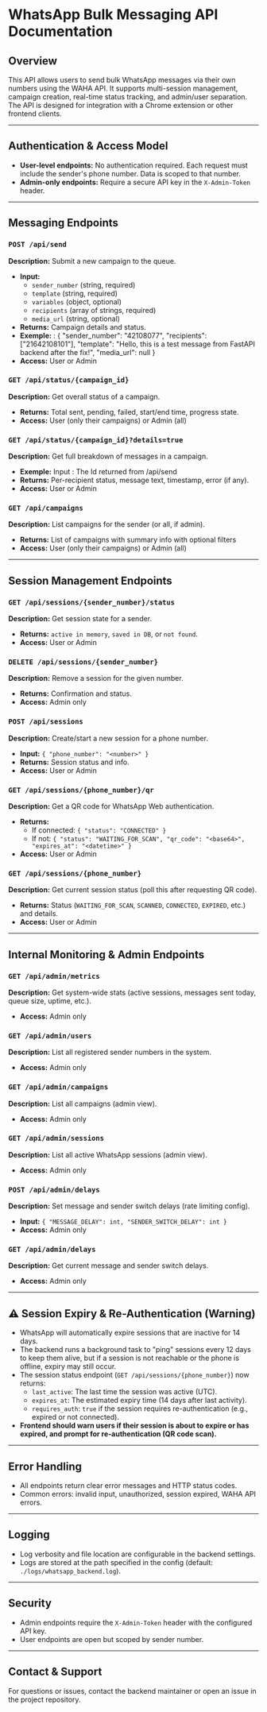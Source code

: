 # WhatsApp Bulk Messaging API Documentation

## Overview
This API allows users to send bulk WhatsApp messages via their own numbers using the WAHA API. It supports multi-session management, campaign creation, real-time status tracking, and admin/user separation. The API is designed for integration with a Chrome extension or other frontend clients.

---

## Authentication & Access Model
- **User-level endpoints:** No authentication required. Each request must include the sender's phone number. Data is scoped to that number.
- **Admin-only endpoints:** Require a secure API key in the `X-Admin-Token` header.

---

## Messaging Endpoints

### `POST /api/send`
**Description:** Submit a new campaign to the queue.
- **Input:**
  - `sender_number` (string, required)
  - `template` (string, required)
  - `variables` (object, optional)
  - `recipients` (array of strings, required)
  - `media_url` (string, optional)
- **Returns:** Campaign details and status.
- **Exemple:** : 
{
    "sender_number": "42108077",
    "recipients": ["21642108101"],
    "template": "Hello, this is a test message from FastAPI backend after the fix!",
    "media_url": null
}
- **Access:** User or Admin

### `GET /api/status/{campaign_id}`
**Description:** Get overall status of a campaign.
- **Returns:** Total sent, pending, failed, start/end time, progress state.
- **Access:** User (only their campaigns) or Admin (all)

### `GET /api/status/{campaign_id}?details=true`
**Description:** Get full breakdown of messages in a campaign.
- **Exemple:** Input : The Id returned from /api/send
- **Returns:** Per-recipient status, message text, timestamp, error (if any).
- **Access:** User or Admin

### `GET /api/campaigns`
**Description:** List campaigns for the sender (or all, if admin).
- **Returns:** List of campaigns with summary info with optional filters
- **Access:** User (only their campaigns) or Admin (all)

---

## Session Management Endpoints

### `GET /api/sessions/{sender_number}/status`
**Description:** Get session state for a sender.
- **Returns:** `active in memory`, `saved in DB`, or `not found`.
- **Access:** User or Admin

### `DELETE /api/sessions/{sender_number}`
**Description:** Remove a session for the given number.
- **Returns:** Confirmation and status.
- **Access:** Admin only

### `POST /api/sessions`
**Description:** Create/start a new session for a phone number.
- **Input:** `{ "phone_number": "<number>" }`
- **Returns:** Session status and info.
- **Access:** User or Admin

### `GET /api/sessions/{phone_number}/qr`
**Description:** Get a QR code for WhatsApp Web authentication.
- **Returns:**
  - If connected: `{ "status": "CONNECTED" }`
  - If not: `{ "status": "WAITING_FOR_SCAN", "qr_code": "<base64>", "expires_at": "<datetime>" }`
- **Access:** User or Admin

### `GET /api/sessions/{phone_number}`
**Description:** Get current session status (poll this after requesting QR code).
- **Returns:** Status (`WAITING_FOR_SCAN`, `SCANNED`, `CONNECTED`, `EXPIRED`, etc.) and details.
- **Access:** User or Admin

---

## Internal Monitoring & Admin Endpoints

### `GET /api/admin/metrics`
**Description:** Get system-wide stats (active sessions, messages sent today, queue size, uptime, etc.).
- **Access:** Admin only

### `GET /api/admin/users`
**Description:** List all registered sender numbers in the system.
- **Access:** Admin only

### `GET /api/admin/campaigns`
**Description:** List all campaigns (admin view).
- **Access:** Admin only

### `GET /api/admin/sessions`
**Description:** List all active WhatsApp sessions (admin view).
- **Access:** Admin only

### `POST /api/admin/delays`
**Description:** Set message and sender switch delays (rate limiting config).
- **Input:** `{ "MESSAGE_DELAY": int, "SENDER_SWITCH_DELAY": int }`
- **Access:** Admin only

### `GET /api/admin/delays`
**Description:** Get current message and sender switch delays.
- **Access:** Admin only

---

## ⚠️ Session Expiry & Re-Authentication (Warning)
- WhatsApp will automatically expire sessions that are inactive for 14 days.
- The backend runs a background task to "ping" sessions every 12 days to keep them alive, but if a session is not reachable or the phone is offline, expiry may still occur.
- The session status endpoint (`GET /api/sessions/{phone_number}`) now returns:
  - `last_active`: The last time the session was active (UTC).
  - `expires_at`: The estimated expiry time (14 days after last activity).
  - `requires_auth`: `true` if the session requires re-authentication (e.g., expired or not connected).
- **Frontend should warn users if their session is about to expire or has expired, and prompt for re-authentication (QR code scan).**

---

## Error Handling
- All endpoints return clear error messages and HTTP status codes.
- Common errors: invalid input, unauthorized, session expired, WAHA API errors.

---

## Logging
- Log verbosity and file location are configurable in the backend settings.
- Logs are stored at the path specified in the config (default: `./logs/whatsapp_backend.log`).

---

## Security
- Admin endpoints require the `X-Admin-Token` header with the configured API key.
- User endpoints are open but scoped by sender number.

---

## Contact & Support
For questions or issues, contact the backend maintainer or open an issue in the project repository.
